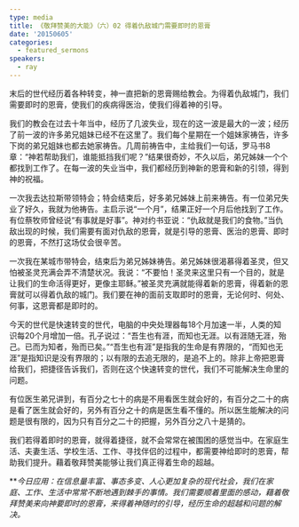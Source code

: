 ```yaml
---
type: media
title: 《敬拜赞美的大能》（六）02 得着仇敌城门需要即时的恩膏
date: '20150605'
categories:
  - featured_sermons
speakers:
  - ray
---
```

末后的世代经历着各种转变，神一直把新的恩膏赐给教会。为得着仇敌城门，我们需要即时的恩膏，使我们的疾病得医治，使我们得着神的引导。

我们的教会在过去十年当中，经历了几波失业，现在的这一波是最大的一波；经历了前一波的许多弟兄姐妹已经不在这里了。我们每个星期在一个姐妹家祷告，许多下岗的弟兄姐妹也都去她家祷告。几周前祷告中，主给我们一句话，罗马书8章：“神若帮助我们，谁能抵挡我们呢？”结果很奇妙，不久以后，弟兄姊妹一个个都找到工作了。在每一波的失业当中，我们都经历到神新的恩膏和新的引领，得到神的祝福。

一次我去达拉斯带领特会；特会结束后，好多弟兄姊妹上前来祷告。有一位弟兄失业了好久，我就为他祷告。主启示说“一个月”，结果正好一个月后他找到了工作。有位蔡牧师曾经说“有事就是好事”。神对约书亚说：“仇敌就是我们的食物。”当仇敌出现的时候，我们需要有面对仇敌的恩膏，就是引导的恩膏、医治的恩膏、即时的恩膏，不然打这场仗会很辛苦。

一次我在某城市带特会，结束后为弟兄姊妹祷告。弟兄姊妹很渴慕得着圣灵，但又怕被圣灵充满会弄不清楚状况。我说：“不要怕！圣灵来这里只有一个目的，就是让我们的生命活得更好，更像主耶稣。”被圣灵充满就能得着新的恩膏，得着新的恩膏就可以得着仇敌的城门。我们要在神的面前支取即时的恩膏，无论何时、何处、何事，这恩膏都是即时的。

今天的世代是快速转变的世代，电脑的中央处理器每18个月加速一半，人类的知识每20个月增加一倍。孔子说过：“吾生也有涯，而知也无涯。以有涯随无涯，殆己。已而为知者，殆而已矣。”“吾生也有涯”是指我的生命是有界限的，“而知也无涯”是指知识是没有界限的；以有限的去追无限的，是追不上的。除非上帝把恩膏给我们，把捷径告诉我们，否则在这个快速转变的世代，我们不可能解决生命里的问题。

有位医生弟兄讲到，有百分之七十的病是不用看医生就会好的，有百分之二十的病是看了医生就会好的，另外有百分之十的病是医生看不懂的。所以医生能解决的问题是很有限的，因为只有百分之二十的把握，另外百分之八十是猜的。

我们若得着即时的恩膏，就得着捷径，就不会常常在被围困的感觉当中。在家庭生活、夫妻生活、学校生活、工作、寻找伴侣的过程中，都需要神给即时的恩膏，帮助我们提升。藉着敬拜赞美能够让我们真正得着生命的超越。

***今日应用：*在信息量丰富、事态多变、人心更加复杂的现代社会，我们在家庭、工作、生活中常常不断地遇到棘手的事情。我们需要顺着里面的感动，藉着敬拜赞美来向神要即时的恩膏，来得着神随时的引导，经历生命的超越和问题的解决。**
